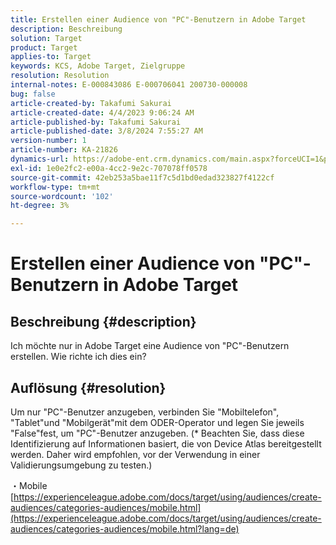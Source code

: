 ```yaml
---
title: Erstellen einer Audience von "PC"-Benutzern in Adobe Target
description: Beschreibung
solution: Target
product: Target
applies-to: Target
keywords: KCS, Adobe Target, Zielgruppe
resolution: Resolution
internal-notes: E-000843086 E-000706041 200730-000008
bug: false
article-created-by: Takafumi Sakurai
article-created-date: 4/4/2023 9:06:24 AM
article-published-by: Takafumi Sakurai
article-published-date: 3/8/2024 7:55:27 AM
version-number: 1
article-number: KA-21826
dynamics-url: https://adobe-ent.crm.dynamics.com/main.aspx?forceUCI=1&pagetype=entityrecord&etn=knowledgearticle&id=e3ecdcf4-c7d2-ed11-a7c7-6045bd006ce9
exl-id: 1e0e2fc2-e00a-4cc2-9e2c-707078ff0578
source-git-commit: 42eb253a5bae11f7c5d1bd0edad323827f4122cf
workflow-type: tm+mt
source-wordcount: '102'
ht-degree: 3%

---
```


# Erstellen einer Audience von &quot;PC&quot;-Benutzern in Adobe Target

## Beschreibung {#description}

Ich möchte nur in Adobe Target eine Audience von &quot;PC&quot;-Benutzern erstellen. Wie richte ich dies ein?

## Auflösung {#resolution}


Um nur &quot;PC&quot;-Benutzer anzugeben, verbinden Sie &quot;Mobiltelefon&quot;, &quot;Tablet&quot;und &quot;Mobilgerät&quot;mit dem ODER-Operator und legen Sie jeweils &quot;False&quot;fest, um &quot;PC&quot;-Benutzer anzugeben. (\* Beachten Sie, dass diese Identifizierung auf Informationen basiert, die von Device Atlas bereitgestellt werden. Daher wird empfohlen, vor der Verwendung in einer Validierungsumgebung zu testen.)

・Mobile
[https://experienceleague.adobe.com/docs/target/using/audiences/create-audiences/categories-audiences/mobile.html](https://experienceleague.adobe.com/docs/target/using/audiences/create-audiences/categories-audiences/mobile.html?lang=de)
